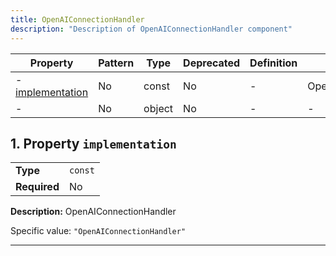 ```yaml
---
title: OpenAIConnectionHandler
description: "Description of OpenAIConnectionHandler component"
---
```


| Property                             | Pattern | Type   | Deprecated | Definition | Title/Description       |
| ------------------------------------ | ------- | ------ | ---------- | ---------- | ----------------------- |
| - [implementation](#implementation ) | No      | const  | No         | -          | OpenAIConnectionHandler |
| - [](#additionalProperties )         | No      | object | No         | -          | -                       |

## <a name="implementation"></a>1. Property `implementation`

|              |         |
| ------------ | ------- |
| **Type**     | `const` |
| **Required** | No      |

**Description:** OpenAIConnectionHandler

Specific value: `"OpenAIConnectionHandler"`

----------------------------------------------------------------------------------------------------------------------------
